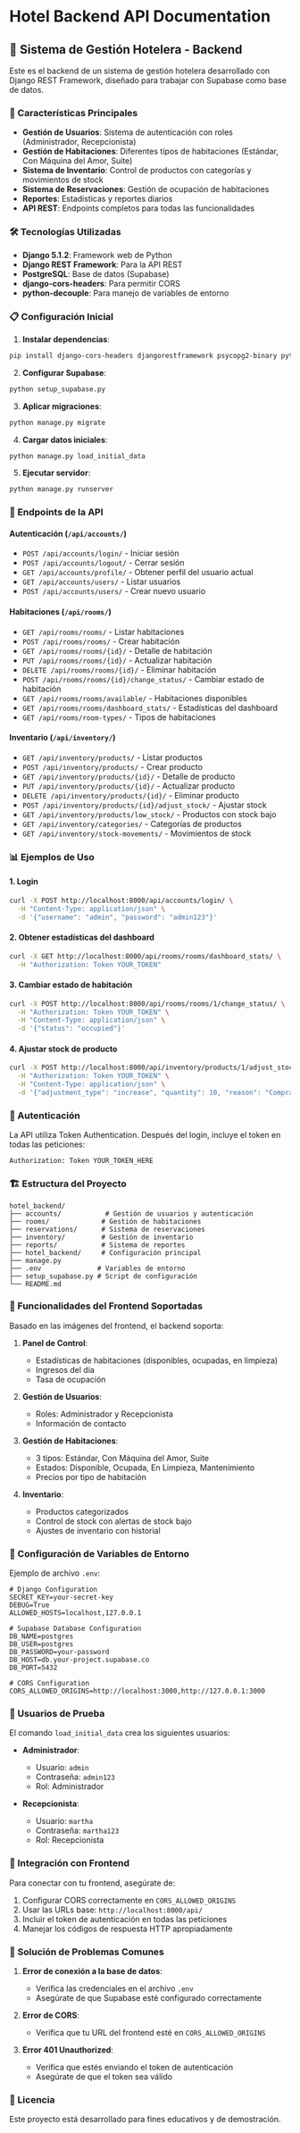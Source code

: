 # Hotel Backend API Documentation

## 🏨 Sistema de Gestión Hotelera - Backend

Este es el backend de un sistema de gestión hotelera desarrollado con Django REST Framework, diseñado para trabajar con Supabase como base de datos.

### 🚀 Características Principales

- **Gestión de Usuarios**: Sistema de autenticación con roles (Administrador, Recepcionista)
- **Gestión de Habitaciones**: Diferentes tipos de habitaciones (Estándar, Con Máquina del Amor, Suite)
- **Sistema de Inventario**: Control de productos con categorías y movimientos de stock
- **Sistema de Reservaciones**: Gestión de ocupación de habitaciones
- **Reportes**: Estadísticas y reportes diarios
- **API REST**: Endpoints completos para todas las funcionalidades

### 🛠️ Tecnologías Utilizadas

- **Django 5.1.2**: Framework web de Python
- **Django REST Framework**: Para la API REST
- **PostgreSQL**: Base de datos (Supabase)
- **django-cors-headers**: Para permitir CORS
- **python-decouple**: Para manejo de variables de entorno

### 📋 Configuración Inicial

1. **Instalar dependencias**:
```bash
pip install django-cors-headers djangorestframework psycopg2-binary python-decouple
```

2. **Configurar Supabase**:
```bash
python setup_supabase.py
```

3. **Aplicar migraciones**:
```bash
python manage.py migrate
```

4. **Cargar datos iniciales**:
```bash
python manage.py load_initial_data
```

5. **Ejecutar servidor**:
```bash
python manage.py runserver
```

### 🔗 Endpoints de la API

#### Autenticación (`/api/accounts/`)

- `POST /api/accounts/login/` - Iniciar sesión
- `POST /api/accounts/logout/` - Cerrar sesión
- `GET /api/accounts/profile/` - Obtener perfil del usuario actual
- `GET /api/accounts/users/` - Listar usuarios
- `POST /api/accounts/users/` - Crear nuevo usuario

#### Habitaciones (`/api/rooms/`)

- `GET /api/rooms/rooms/` - Listar habitaciones
- `POST /api/rooms/rooms/` - Crear habitación
- `GET /api/rooms/rooms/{id}/` - Detalle de habitación
- `PUT /api/rooms/rooms/{id}/` - Actualizar habitación
- `DELETE /api/rooms/rooms/{id}/` - Eliminar habitación
- `POST /api/rooms/rooms/{id}/change_status/` - Cambiar estado de habitación
- `GET /api/rooms/rooms/available/` - Habitaciones disponibles
- `GET /api/rooms/rooms/dashboard_stats/` - Estadísticas del dashboard
- `GET /api/rooms/room-types/` - Tipos de habitaciones

#### Inventario (`/api/inventory/`)

- `GET /api/inventory/products/` - Listar productos
- `POST /api/inventory/products/` - Crear producto
- `GET /api/inventory/products/{id}/` - Detalle de producto
- `PUT /api/inventory/products/{id}/` - Actualizar producto
- `DELETE /api/inventory/products/{id}/` - Eliminar producto
- `POST /api/inventory/products/{id}/adjust_stock/` - Ajustar stock
- `GET /api/inventory/products/low_stock/` - Productos con stock bajo
- `GET /api/inventory/categories/` - Categorías de productos
- `GET /api/inventory/stock-movements/` - Movimientos de stock

### 📊 Ejemplos de Uso

#### 1. Login
```bash
curl -X POST http://localhost:8000/api/accounts/login/ \
  -H "Content-Type: application/json" \
  -d '{"username": "admin", "password": "admin123"}'
```

#### 2. Obtener estadísticas del dashboard
```bash
curl -X GET http://localhost:8000/api/rooms/rooms/dashboard_stats/ \
  -H "Authorization: Token YOUR_TOKEN"
```

#### 3. Cambiar estado de habitación
```bash
curl -X POST http://localhost:8000/api/rooms/rooms/1/change_status/ \
  -H "Authorization: Token YOUR_TOKEN" \
  -H "Content-Type: application/json" \
  -d '{"status": "occupied"}'
```

#### 4. Ajustar stock de producto
```bash
curl -X POST http://localhost:8000/api/inventory/products/1/adjust_stock/ \
  -H "Authorization: Token YOUR_TOKEN" \
  -H "Content-Type: application/json" \
  -d '{"adjustment_type": "increase", "quantity": 10, "reason": "Compra nueva"}'
```

### 🔐 Autenticación

La API utiliza Token Authentication. Después del login, incluye el token en todas las peticiones:

```
Authorization: Token YOUR_TOKEN_HERE
```

### 🏗️ Estructura del Proyecto

```
hotel_backend/
├── accounts/           # Gestión de usuarios y autenticación
├── rooms/             # Gestión de habitaciones
├── reservations/      # Sistema de reservaciones
├── inventory/         # Gestión de inventario
├── reports/           # Sistema de reportes
├── hotel_backend/     # Configuración principal
├── manage.py
├── .env              # Variables de entorno
├── setup_supabase.py # Script de configuración
└── README.md
```

### 🎯 Funcionalidades del Frontend Soportadas

Basado en las imágenes del frontend, el backend soporta:

1. **Panel de Control**:
   - Estadísticas de habitaciones (disponibles, ocupadas, en limpieza)
   - Ingresos del día
   - Tasa de ocupación

2. **Gestión de Usuarios**:
   - Roles: Administrador y Recepcionista
   - Información de contacto

3. **Gestión de Habitaciones**:
   - 3 tipos: Estándar, Con Máquina del Amor, Suite
   - Estados: Disponible, Ocupada, En Limpieza, Mantenimiento
   - Precios por tipo de habitación

4. **Inventario**:
   - Productos categorizados
   - Control de stock con alertas de stock bajo
   - Ajustes de inventario con historial

### 🔧 Configuración de Variables de Entorno

Ejemplo de archivo `.env`:

```env
# Django Configuration
SECRET_KEY=your-secret-key
DEBUG=True
ALLOWED_HOSTS=localhost,127.0.0.1

# Supabase Database Configuration
DB_NAME=postgres
DB_USER=postgres
DB_PASSWORD=your-password
DB_HOST=db.your-project.supabase.co
DB_PORT=5432

# CORS Configuration
CORS_ALLOWED_ORIGINS=http://localhost:3000,http://127.0.0.1:3000
```

### 🚨 Usuarios de Prueba

El comando `load_initial_data` crea los siguientes usuarios:

- **Administrador**: 
  - Usuario: `admin`
  - Contraseña: `admin123`
  - Rol: Administrador

- **Recepcionista**:
  - Usuario: `martha`
  - Contraseña: `martha123`
  - Rol: Recepcionista

### 📱 Integración con Frontend

Para conectar con tu frontend, asegúrate de:

1. Configurar CORS correctamente en `CORS_ALLOWED_ORIGINS`
2. Usar las URLs base: `http://localhost:8000/api/`
3. Incluir el token de autenticación en todas las peticiones
4. Manejar los códigos de respuesta HTTP apropiadamente

### 🐛 Solución de Problemas Comunes

1. **Error de conexión a la base de datos**:
   - Verifica las credenciales en el archivo `.env`
   - Asegúrate de que Supabase esté configurado correctamente

2. **Error de CORS**:
   - Verifica que tu URL del frontend esté en `CORS_ALLOWED_ORIGINS`

3. **Error 401 Unauthorized**:
   - Verifica que estés enviando el token de autenticación
   - Asegúrate de que el token sea válido

### 📄 Licencia

Este proyecto está desarrollado para fines educativos y de demostración.
